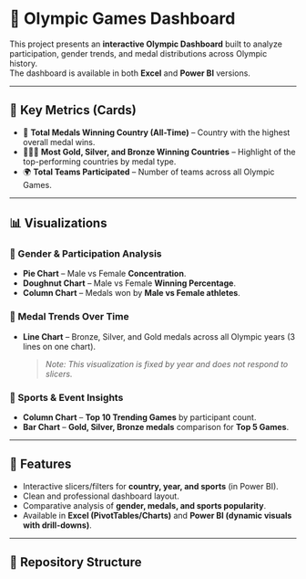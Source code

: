 # 🏅 Olympic Games Dashboard  

This project presents an **interactive Olympic Dashboard** built to analyze participation, gender trends, and medal distributions across Olympic history.  
The dashboard is available in both **Excel** and **Power BI** versions.  

---

## 📌 Key Metrics (Cards)
- 🥇 **Total Medals Winning Country (All-Time)** – Country with the highest overall medal wins.  
- 🥇🥈🥉 **Most Gold, Silver, and Bronze Winning Countries** – Highlight of the top-performing countries by medal type.  
- 🌍 **Total Teams Participated** – Number of teams across all Olympic Games.  

---

## 📊 Visualizations  

### 📌 Gender & Participation Analysis  
- **Pie Chart** – Male vs Female **Concentration**.  
- **Doughnut Chart** – Male vs Female **Winning Percentage**.  
- **Column Chart** – Medals won by **Male vs Female athletes**.  

### 📌 Medal Trends Over Time  
- **Line Chart** – Bronze, Silver, and Gold medals across all Olympic years (3 lines on one chart).  
  > *Note: This visualization is fixed by year and does not respond to slicers.*  

### 📌 Sports & Event Insights  
- **Column Chart** – **Top 10 Trending Games** by participant count.  
- **Bar Chart** – **Gold, Silver, Bronze medals** comparison for **Top 5 Games**.  

---

## 🚀 Features
- Interactive slicers/filters for **country, year, and sports** (in Power BI).  
- Clean and professional dashboard layout.  
- Comparative analysis of **gender, medals, and sports popularity**.  
- Available in **Excel (PivotTables/Charts)** and **Power BI (dynamic visuals with drill-downs)**.  

---

## 📂 Repository Structure
